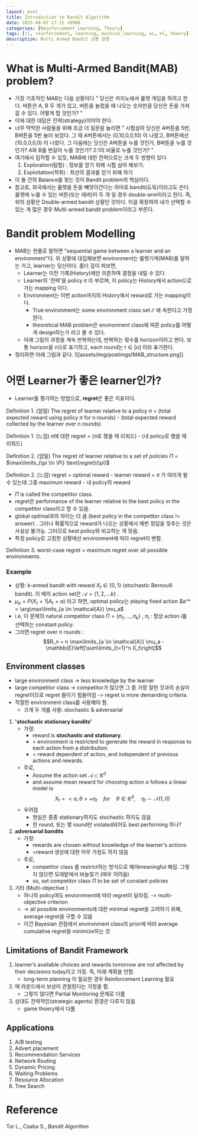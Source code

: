 ```yaml
---
layout: post
title: Introduction to Bandit Algorithm
date: 2025-08-07 17:15 +0900
categories: [Reinforcement Learning, Theory]
tags: [rl, reinforcement, learning, machine_learning, ai, ml, theory]
description: Multi Armed Bandit 상황 설명
---
```


# What is Multi-Armed Bandit(MAB) problem?
- 가장 기초적인 MAB는 다음 상황이다
	"
	당신은 카지노에서 룰렛 게임을 하려고 한다. 버튼은 A, B 두 개가 있고, 버튼을 눌렀을 때 나오는 숫자만큼 당신은 돈을 가져갈 수 있다. 어떻게 할 것인가?
	"
- 이에 대한 대답은 전략(strategy)이어야 한다.
- 너무 막막한 사람들을 위해 조금 더 질문을 늘리면
	"
	시험삼아 당신은 A버튼을 5번, B버튼을 5번 눌러 보았다. 그 때 A버튼에서는 (0,10,0,0,10) 이 나왔고, B버튼에선 (10,0,0,0,0) 이 나왔다. 그 다음에는 당신은 A버튼을 누를 것인가, B버튼을 누를 것인가? A와 B를 번갈아 누를 것인가? 2:1의 비율로 누를 것인가?
	"
- 여기에서 짐작할 수 있듯, MAB에 대한 전략으로는 크게 두 방향이 있다
	1. Exploration(탐험) : 정보를 얻기 위해 시험 삼아 해보기.
	2. Exploitation(착취) : 최선의 결과를 얻기 위해 하기
- 이 둘 간의 Balance를 찾는 것이 Bandit problem의 핵심이다.
- 참고로, 외국에서는 룰렛을 돈을 빼앗아간다는 의미로 bandit(도둑)이라고도 쓴다. 룰렛에 누를 수 있는 버튼(또는 레버)이 두 개 일 경우 double-arm이라고 한다. 즉, 위의 상황은 Double-armed bandit 상황인 것이다. 이걸 확장하여 내가 선택할 수 있는 게 많은 경우 Multi-armed bandit problem이라고 부른다.

# Bandit problem Modelling
- MAB는 한줄로 말하면 "sequential game between a learner and an environment"다. 위 상황에 대입해보면 environment는 룰렛기계(MAB)를 말하는 거고, learner는 당신이다. 좀더 깊이 파보면,
	- Learner는 이전 기록(History)에만 의존하여 결정을 내릴 수 있다. 
	- Learner의 '전략'을 policy $\pi$ 라 부르며, 이 policy는 History에서 action으로 가는 mapping 이다.
	- Environment는 이번 action까지의 History에서 reward로 가는 mapping이다.
		- True environment는 some environment class set $\mathcal{E}$ 에 속한다고 가정한다.
		- theoretical MAB problem은 environment class에 따른 policy를 어떻게 design하는가 라고 볼 수 있다.
	- 아래 그림의 과정을 계속 반복하는데, 반복하는 횟수를 horizon이라고 한다. 보통 horizon을 n으로 표기하고, each round는 $t \in [n]$ 이라 표기한다.
- 정리하면 아래 그림과 같다. 
![[assets/img/postimgs/MAB_structure.png]]


# 어떤 Learner가 좋은 learner인가?
- Learner를 평가하는 방법으로, **regret**은 좋은 지표이다.

Definition 1. (엄밀) The regret of learner relative to a policy $\pi$ = (total expected reward using policy $\pi$ for n rounds) - (total expected reward collected by the learner over n rounds)

Definition 1. (느낌) $\pi$에 대한 regret = ($\pi$로 했을 때 리워드) - (내 policy로 했을 때 리워드)

Definition 2. (엄밀) The regret of learner relative to a set of policies $\Pi$ = $\max\limits_{\pi \in \Pi} \text{regret}(\pi)$  

Definition 2. (느낌) regret = optimal reward - learner reward = $\pi$ 가 여러개 될 수 있는데 그중 maximum reward - 내 policy의 reward

- $\Pi$ is called the competitor class.
- regret은 performance of the learner relative to the best policy in the competitor class라고 할 수 있음.
- global optimal과의 차이는 더 큼 (best policy in the competitor class != answer) . 그러나 확률적으로 reward가 나오는 상황에서 매번 정답을 맞추는 것은 사실상 불가능. 그러므로 best policy와 비교하는 게 맞음.
- 특정 policy로 고정한 상황에선 environment에 따라 regret이 변함. 

Definition 3. worst-case regret = maximum regret over all possible environments.

### Example
- 상황: k-armed bandit with reward $X_t \in \{0, 1\}$ (stochastic Bernoulli bandit). 이 때의 action set은 $\mathcal{A} = \{ 1,2, ... k\}$ .
- $\mu_a = P(X_t = 1 | A_t = a)$ 라고 하면, optimal policy는 playing fixed action $a^* = \arg\max\limits_{a \in \mathcal{A}} \mu_a$  
- i.e, 이 문제의 natural competitor class $\Pi = \{\pi_1, ..., \pi_k \}$ , $\pi_i$ : 항상 action i를 선택하는 constant policy.
- 그러면 regret over n rounds : $$R_n = n \max\limits_{a \in \mathcal{A}} \mu_a - \mathbb{E}\left[\sum\limits_{t=1}^n X_t\right]$$
## Environment classes
- large environment class -> less knowledge by the learner
- large competitor class -> competitor가 많으면 그 중 가장 잘한 것과의 손실이 regret이므로 regret 줄이기 힘들어짐 -> regret is more demanding criteria.
- 적절한 environment class를 사용해야 함.
	- 크게 두 개를 사용: stochastic & adversarial
1. **'stochastic stationary bandits'**
	- 가정:
		- reward is **stochastic and stationary**.
		- = environment is restricted to generate the reward in response to each action from a distribution.
		- = reward dependent of action, and independent of previous actions and rewards.
	- 주로,
		- Assume the action set $\mathcal{A} \subset \mathbb{R}^d$  
		- and assume mean reward for choosing action $a$ follows a linear model is  $$X_t = <a,\theta> + \eta_t \quad for \quad \theta \in \mathbb{R}^d,\quad \eta_t \sim \mathcal{N}(1,0)$$
	- 우려점
		- 현실은 종종 stationary하지도 stochastic 하지도 않음
		- 한 round, 또는 몇 round만 violated되어도 best performing 하나?
2. **adversarial bandits**
	- 가정:
		- rewards are chosen without knowledge of the learner's actions
		- =reward 생성에 대한 아무 가정도 하지 않음
	- 주로,
		- competitor class 를 restrict하는 방식으로 해야meaningful 해짐. 그렇지 않으면 모래밭에서 바늘찾기 (매우 어려움)
		- so, set competitor class $\Pi$ to be set of constant policies
3. 기타 (Multi-objective )
	- 하나의 policy여도 enviornment에 따라 regret이 달라짐. -> multi-objective criterion
	- -> all possible environments에 대한 minimal regret을 고려하기 위해, average regret을 구할 수 있음
	- 이건 Bayesian 관점에서 environment class의 prior에 따라 average cumulative regret을 minimize하는 것


## Limitations of Bandit Framework
1. learner’s available choices and rewards tomorrow are not affected by their decisions today라고 가정. 즉, 미래 계획을 안함.
	- long-term planning 이 필요한 경우 Reinforcement Learning 필요
2. 매 라운드에서 보상이 관찰된다는 가정을 함.
	- 그렇지 않다면 Partial Monitoring 문제로 다룸
3. 상대도 전략적인(strategic agents) 환경은 다루지 않음
	- game thoery에서 다룸


## Applications
1. A/B testing
2. Advert placement
3. Recommendation Services
4. Network Routing
5. Dynamic Pricing
6. Waiting Problems
7. Resource Allocation
8. Tree Search



# Reference
Tor L., Csaba S., *Bandit Algorithm* 
